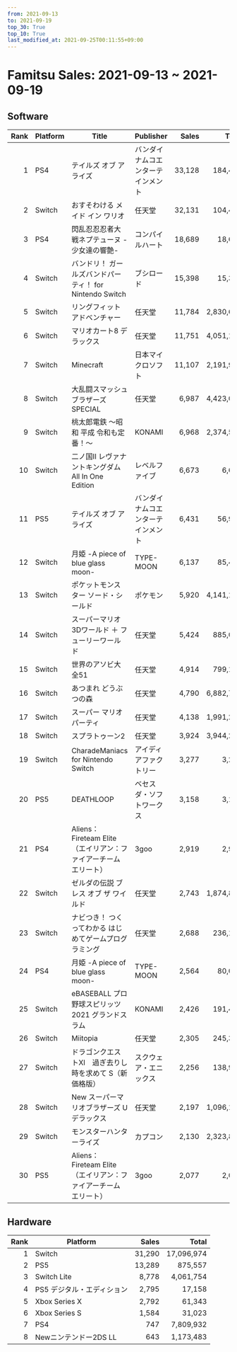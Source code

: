 ```yaml
---
from: 2021-09-13
to: 2021-09-19
top_30: True
top_10: True
last_modified_at: 2021-09-25T00:11:55+09:00
---
```

# Famitsu Sales: 2021-09-13 ~ 2021-09-19
## Software
| Rank | Platform | Title | Publisher | Sales | Total | Rate | New |
| -: | -- | -- | -- | -: | -: | -: | -- |
| 1 | PS4 | テイルズ オブ アライズ | バンダイナムコエンターテインメント | 33,128 | 184,444 | 20% |  |
| 2 | Switch | おすそわける メイド イン ワリオ | 任天堂 | 32,131 | 104,408 | 40% |  |
| 3 | PS4 | 閃乱忍忍忍者大戦ネプテューヌ -少女達の響艶- | コンパイルハート | 18,689 | 18,689 | 20% | **New** |
| 4 | Switch | バンドリ！ ガールズバンドパーティ！ for Nintendo Switch | ブシロード | 15,398 | 15,398 | 40% | **New** |
| 5 | Switch | リングフィット アドベンチャー | 任天堂 | 11,784 | 2,830,643 | 20% |  |
| 6 | Switch | マリオカート8 デラックス | 任天堂 | 11,751 | 4,051,139 | 20% |  |
| 7 | Switch | Minecraft | 日本マイクロソフト | 11,107 | 2,191,918 | 20% |  |
| 8 | Switch | 大乱闘スマッシュブラザーズ SPECIAL | 任天堂 | 6,987 | 4,423,047 | 20% |  |
| 9 | Switch | 桃太郎電鉄 〜昭和 平成 令和も定番！〜 | KONAMI | 6,968 | 2,374,578 | 20% |  |
| 10 | Switch | 二ノ国II レヴァナントキングダム All In One Edition | レベルファイブ | 6,673 | 6,673 | 60% | **New** |
| 11 | PS5 | テイルズ オブ アライズ | バンダイナムコエンターテインメント | 6,431 | 56,913 | 20% |  |
| 12 | Switch | 月姫 -A piece of blue glass moon- | TYPE-MOON | 6,137 | 85,439 | 20% |  |
| 13 | Switch | ポケットモンスター ソード・シールド | ポケモン | 5,920 | 4,141,132 | 20% |  |
| 14 | Switch | スーパーマリオ 3Dワールド ＋ フューリーワールド | 任天堂 | 5,424 | 885,046 | 20% |  |
| 15 | Switch | 世界のアソビ大全51 | 任天堂 | 4,914 | 799,189 | 20% |  |
| 16 | Switch | あつまれ どうぶつの森 | 任天堂 | 4,790 | 6,882,718 | 20% |  |
| 17 | Switch | スーパー マリオパーティ | 任天堂 | 4,138 | 1,991,241 | 20% |  |
| 18 | Switch | スプラトゥーン2 | 任天堂 | 3,924 | 3,944,248 | 20% |  |
| 19 | Switch | CharadeManiacs for Nintendo Switch | アイディアファクトリー | 3,277 | 3,277 | 40% | **New** |
| 20 | PS5 | DEATHLOOP | ベセスダ・ソフトワークス | 3,158 | 3,158 | 60% | **New** |
| 21 | PS4 | Aliens：Fireteam Elite（エイリアン：ファイアーチーム エリート） | 3goo | 2,919 | 2,919 | 20% | **New** |
| 22 | Switch | ゼルダの伝説 ブレス オブ ザ ワイルド | 任天堂 | 2,743 | 1,874,883 | 20% |  |
| 23 | Switch | ナビつき！ つくってわかる はじめてゲームプログラミング | 任天堂 | 2,688 | 236,126 | 20% |  |
| 24 | PS4 | 月姫 -A piece of blue glass moon- | TYPE-MOON | 2,564 | 80,042 | 20% |  |
| 25 | Switch | eBASEBALL プロ野球スピリッツ2021 グランドスラム | KONAMI | 2,426 | 191,483 | 20% |  |
| 26 | Switch | Miitopia | 任天堂 | 2,305 | 245,358 | 20% |  |
| 27 | Switch | ドラゴンクエストXI　過ぎ去りし時を求めて S（新価格版） | スクウェア・エニックス | 2,256 | 138,981 | 20% |  |
| 28 | Switch | New スーパーマリオブラザーズ U デラックス | 任天堂 | 2,197 | 1,096,130 | 20% |  |
| 29 | Switch | モンスターハンターライズ | カプコン | 2,130 | 2,323,833 | 20% |  |
| 30 | PS5 | Aliens：Fireteam Elite（エイリアン：ファイアーチーム エリート） | 3goo | 2,077 | 2,077 | 40% | **New** |

## Hardware
| Rank | Platform | Sales | Total |
| -: | -- | -: | -: |
| 1 | Switch | 31,290 | 17,096,974 |
| 2 | PS5 | 13,289 | 875,557 |
| 3 | Switch Lite | 8,778 | 4,061,754 |
| 4 | PS5 デジタル・エディション | 2,795 | 17,158 |
| 5 | Xbox Series X | 2,792 | 61,343 |
| 6 | Xbox Series S | 1,584 | 31,023 |
| 7 | PS4 | 747 | 7,809,932 |
| 8 | Newニンテンドー2DS LL | 643 | 1,173,483 |